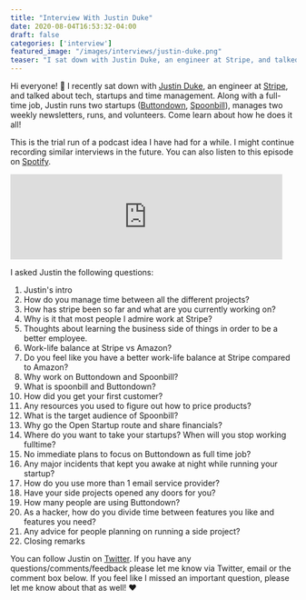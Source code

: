 ```yaml
---
title: "Interview With Justin Duke"
date: 2020-08-04T16:53:32-04:00
draft: false
categories: ['interview']
featured_image: "/images/interviews/justin-duke.png"
teaser: "I sat down with Justin Duke, an engineer at Stripe, and talked about tech, startups and time management. Justin runs two startups and manages two weekly newsletters (along with a plethora of other things). Come learn about how he does it all!"
---
```


Hi everyone! :wave: I recently sat down with [Justin Duke](https://jmduke.com/), an engineer at [Stripe](https://stripe.com/), and talked about tech, startups and time management. Along with a full-time job, Justin runs two startups ([Buttondown](https://buttondown.email/), [Spoonbill](https://spoonbill.io/)), manages two weekly newsletters, runs, and volunteers. Come learn about how he does it all! 

This is the trial run of a podcast idea I have had for a while. I might continue recording similar interviews in the future. You can also listen to this episode on [Spotify](https://open.spotify.com/episode/4KNSqBUu9bM2WjS23yhoNN).

<iframe src="https://anchor.fm/yasoob/embed/episodes/Interview-with-Justin-Duke-ehm9vn/a-a2s75og" width="95%" frameborder="0" scrolling="no"></iframe>


I asked Justin the following questions:

1. Justin's intro
1. How do you manage time between all the different projects?
1. How has stripe been so far and what are you currently working on?
1. Why is it that most people I admire work at Stripe?
1. Thoughts about learning the business side of things in order to be a better employee.
1. Work-life balance at Stripe vs Amazon?
1. Do you feel like you have a better work-life balance at Stripe compared to Amazon?
1. Why work on Buttondown and Spoonbill?
1. What is spoonbill and Buttondown?
1. How did you get your first customer?
1. Any resources you used to figure out how to price products? 
1. What is the target audience of Spoonbill?
1. Why go the Open Startup route and share financials?
1. Where do you want to take your startups? When will you stop working fulltime?
1. No immediate plans to focus on Buttondown as full time job?
1. Any major incidents that kept you awake at night while running your startup?
1. How do you use more than 1 email service provider?
1. Have your side projects opened any doors for you?
1. How many people are using Buttondown?
1. As a hacker, how do you divide time between features you like and features you need?
1. Any advice for people planning on running a side project?
1. Closing remarks

You can follow Justin on [Twitter](https://twitter.com/justinmduke). If you have any questions/comments/feedback please let me know via Twitter, email or the comment box below. If you feel like I missed an important question, please let me know about that as well! :heart: 